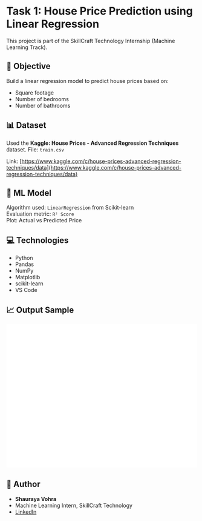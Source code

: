 # Task 1: House Price Prediction using Linear Regression

This project is part of the SkillCraft Technology Internship (Machine Learning Track).

## 📌 Objective

Build a linear regression model to predict house prices based on:
- Square footage
- Number of bedrooms
- Number of bathrooms

## 📊 Dataset

Used the **Kaggle: House Prices - Advanced Regression Techniques** dataset.
File: `train.csv`

Link: [https://www.kaggle.com/c/house-prices-advanced-regression-techniques/data](https://www.kaggle.com/c/house-prices-advanced-regression-techniques/data)

## 🧠 ML Model

Algorithm used: `LinearRegression` from Scikit-learn  
Evaluation metric: `R² Score`  
Plot: Actual vs Predicted Price

## 💻 Technologies

- Python
- Pandas
- NumPy
- Matplotlib
- scikit-learn
- VS Code

## 📈 Output Sample

![Plot](actual_vs_predicted.png)

## 🧾 Author

- **Shauraya Vohra**
- Machine Learning Intern, SkillCraft Technology
- [LinkedIn](https://www.linkedin.com/in/shauraya-vohra-38434b328/)
